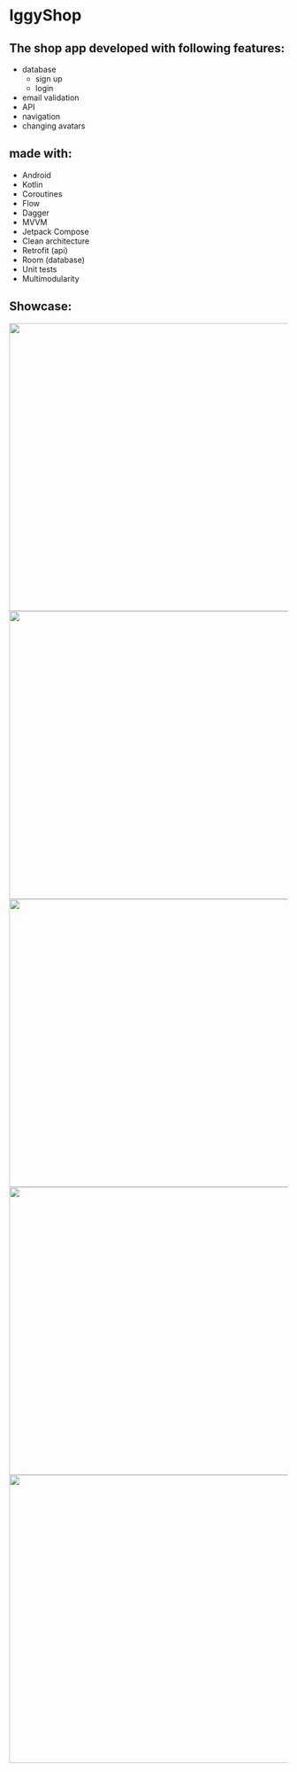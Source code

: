 # IggyShop
## The shop app developed with following features:
- database
  - sign up
  - login
- email validation
- API
- navigation
- changing avatars

## made with:
- Android
- Kotlin
- Coroutines
- Flow
- Dagger
- MVVM
- Jetpack Compose
- Clean architecture
- Retrofit (api)
- Room (database)
- Unit tests
- Multimodularity

## Showcase:  

<div style= "text-align: left;"><img src="https://user-images.githubusercontent.com/63263301/224849756-4e8ebf3d-cc27-4dff-9a32-24bee6392ddc.png" height="520"/></div> 
<div style= "text-align: left;"><img src="https://user-images.githubusercontent.com/63263301/224849903-711a2561-102d-4a05-9749-3df2db07ea83.png" height="520"/></div> 
<div style= "text-align: left;"><img src="https://user-images.githubusercontent.com/63263301/224849833-3e4f47fe-071b-4ee9-af6d-0cd2f307a0cc.png" height="520"/></div> 
<div style= "text-align: left;"><img src="https://user-images.githubusercontent.com/63263301/224849857-8d6c19f0-7463-4fc0-a372-9e1a97996f61.png" height="520"/></div> 
<div style= "text-align: left;"><img src="https://user-images.githubusercontent.com/63263301/224850019-c9667681-606d-47c6-871f-5bae8b4ebf5b.png" height="520"/></div> 
